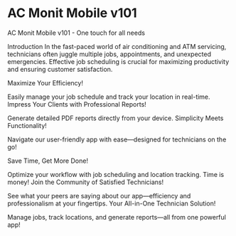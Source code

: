 #  AC Monit Mobile v101
 AC Monit Mobile v101 - One touch for all needs

Introduction In the fast-paced world of air conditioning and ATM servicing, technicians often juggle multiple jobs, appointments, and unexpected emergencies. Effective job scheduling is crucial for maximizing productivity and ensuring customer satisfaction.

Maximize Your Efficiency!

Easily manage your job schedule and track your location in real-time.
Impress Your Clients with Professional Reports!

Generate detailed PDF reports directly from your device.
Simplicity Meets Functionality!

Navigate our user-friendly app with ease—designed for technicians on the go!

Save Time, Get More Done!

Optimize your workflow with job scheduling and location tracking. Time is money!
Join the Community of Satisfied Technicians!

See what your peers are saying about our app—efficiency and professionalism at your fingertips.
Your All-in-One Technician Solution!

Manage jobs, track locations, and generate reports—all from one powerful app!

